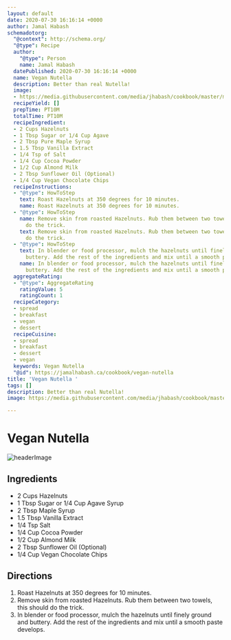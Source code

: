 ```yaml
---
layout: default
date: 2020-07-30 16:16:14 +0000
author: Jamal Habash
schemadotorg:
  "@context": http://schema.org/
  "@type": Recipe
  author:
    "@type": Person
    name: Jamal Habash
  datePublished: 2020-07-30 16:16:14 +0000
  name: Vegan Nutella
  description: Better than real Nutella!
  image:
  - https://media.githubusercontent.com/media/jhabash/cookbook/master/media/vegan-nutella-minimalist-baker.jpg
  recipeYield: []
  prepTime: PT10M
  totalTime: PT10M
  recipeIngredient:
  - 2 Cups Hazelnuts
  - 1 Tbsp Sugar or 1/4 Cup Agave
  - 2 Tbsp Pure Maple Syrup
  - 1.5 Tbsp Vanilla Extract
  - 1/4 Tsp of Salt
  - 1/4 Cup Cocoa Powder
  - 1/2 Cup Almond Milk
  - 2 Tbsp Sunflower Oil (Optional)
  - 1/4 Cup Vegan Chocolate Chips
  recipeInstructions:
  - "@type": HowToStep
    text: Roast Hazelnuts at 350 degrees for 10 minutes.
    name: Roast Hazelnuts at 350 degrees for 10 minutes.
  - "@type": HowToStep
    name: Remove skin from roasted Hazelnuts. Rub them between two towels, this should
      do the trick.
    text: Remove skin from roasted Hazelnuts. Rub them between two towels, this should
      do the trick.
  - "@type": HowToStep
    text: In blender or food processor, mulch the hazelnuts until finely ground and
      buttery. Add the rest of the ingredients and mix until a smooth paste develops.
    name: In blender or food processor, mulch the hazelnuts until finely ground and
      buttery. Add the rest of the ingredients and mix until a smooth paste develops.
  aggregateRating:
  - "@type": AggregateRating
    ratingValue: 5
    ratingCount: 1
  recipeCategory:
  - spread
  - breakfast
  - vegan
  - dessert
  recipeCuisine:
  - spread
  - breakfast
  - dessert
  - vegan
  keywords: Vegan Nutella
  "@id": https://jamalhabash.ca/cookbook/vegan-nutella
title: 'Vegan Nutella '
tags: []
description: Better than real Nutella!
image: https://media.githubusercontent.com/media/jhabash/cookbook/master/media/vegan-nutella-minimalist-baker.jpg

---
```

# Vegan Nutella

![headerImage](https://minimalistbaker.com/wp-content/uploads/2015/04/4-INGREDIENT-Nutella-vegan-glutenfree.jpg)

## Ingredients

* 2 Cups Hazelnuts
* 1 Tbsp Sugar or 1/4 Cup Agave Syrup
* 2 Tbsp Maple Syrup
* 1.5 Tbsp Vanilla Extract
* 1/4 Tsp Salt
* 1/4 Cup Cocoa Powder
* 1/2 Cup Almond Milk
* 2 Tbsp Sunflower Oil (Optional)
* 1/4 Cup Vegan Chocolate Chips

## Directions

1. Roast Hazelnuts at 350 degrees for 10 minutes.
2. Remove skin from roasted Hazelnuts. Rub them between two towels, this should do the trick.
3. In blender or food processor, mulch the hazelnuts until finely ground and buttery. Add the rest of the ingredients and mix until a smooth paste develops.
